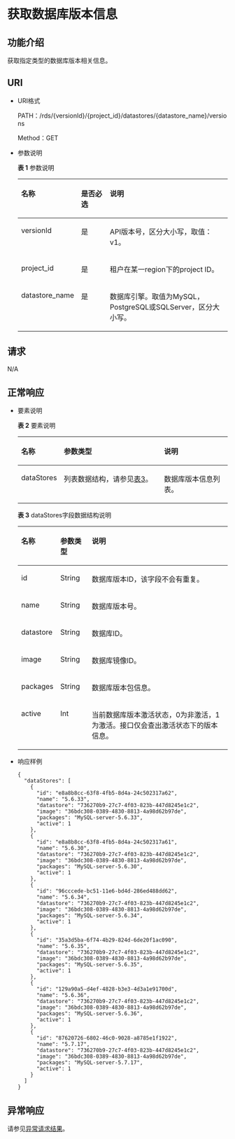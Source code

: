 # 获取数据库版本信息<a name="zh-cn_topic_0032347782"></a>

## 功能介绍<a name="section61759636"></a>

获取指定类型的数据库版本相关信息。

## URI<a name="section18965813"></a>

-   URI格式

    PATH：/rds/\{versionId\}/\{project\_id\}/datastores/\{datastore\_name\}/versions

    Method：GET

-   参数说明

    **表 1**  参数说明

    <a name="table58427690"></a>
    <table><thead align="left"><tr id="row1482002"><th class="cellrowborder" valign="top" width="21.3%" id="mcps1.2.4.1.1"><p id="p52933326"><a name="p52933326"></a><a name="p52933326"></a>名称</p>
    </th>
    <th class="cellrowborder" valign="top" width="14.91%" id="mcps1.2.4.1.2"><p id="p59740974"><a name="p59740974"></a><a name="p59740974"></a>是否必选</p>
    </th>
    <th class="cellrowborder" valign="top" width="63.79%" id="mcps1.2.4.1.3"><p id="p7180698"><a name="p7180698"></a><a name="p7180698"></a>说明</p>
    </th>
    </tr>
    </thead>
    <tbody><tr id="row17851661144942"><td class="cellrowborder" valign="top" width="21.3%" headers="mcps1.2.4.1.1 "><p id="p39523672144946"><a name="p39523672144946"></a><a name="p39523672144946"></a>versionId</p>
    </td>
    <td class="cellrowborder" valign="top" width="14.91%" headers="mcps1.2.4.1.2 "><p id="p47300898144946"><a name="p47300898144946"></a><a name="p47300898144946"></a>是</p>
    </td>
    <td class="cellrowborder" valign="top" width="63.79%" headers="mcps1.2.4.1.3 "><p id="p6167557144946"><a name="p6167557144946"></a><a name="p6167557144946"></a>API版本号，区分大小写，取值：v1。</p>
    </td>
    </tr>
    <tr id="row44765691"><td class="cellrowborder" valign="top" width="21.3%" headers="mcps1.2.4.1.1 "><p id="p2142393"><a name="p2142393"></a><a name="p2142393"></a>project_id</p>
    </td>
    <td class="cellrowborder" valign="top" width="14.91%" headers="mcps1.2.4.1.2 "><p id="p39316155"><a name="p39316155"></a><a name="p39316155"></a>是</p>
    </td>
    <td class="cellrowborder" valign="top" width="63.79%" headers="mcps1.2.4.1.3 "><p id="p1434580163733"><a name="p1434580163733"></a><a name="p1434580163733"></a>租户在某一region下的project ID。</p>
    </td>
    </tr>
    <tr id="row5992637"><td class="cellrowborder" valign="top" width="21.3%" headers="mcps1.2.4.1.1 "><p id="p15641626"><a name="p15641626"></a><a name="p15641626"></a>datastore_name</p>
    </td>
    <td class="cellrowborder" valign="top" width="14.91%" headers="mcps1.2.4.1.2 "><p id="p59012183"><a name="p59012183"></a><a name="p59012183"></a>是</p>
    </td>
    <td class="cellrowborder" valign="top" width="63.79%" headers="mcps1.2.4.1.3 "><p id="p5513060817052"><a name="p5513060817052"></a><a name="p5513060817052"></a>数据库引擎。取值为MySQL，PostgreSQL或SQLServer，区分大小写。</p>
    </td>
    </tr>
    </tbody>
    </table>


## 请求<a name="section36474591"></a>

N/A

## 正常响应<a name="section59835867"></a>

-   要素说明

    **表 2**  要素说明

    <a name="table29752153"></a>
    <table><thead align="left"><tr id="row62070345"><th class="cellrowborder" valign="top" width="16.6%" id="mcps1.2.4.1.1"><p id="p61642077"><a name="p61642077"></a><a name="p61642077"></a>名称</p>
    </th>
    <th class="cellrowborder" valign="top" width="50.07%" id="mcps1.2.4.1.2"><p id="p26952341"><a name="p26952341"></a><a name="p26952341"></a>参数类型</p>
    </th>
    <th class="cellrowborder" valign="top" width="33.33%" id="mcps1.2.4.1.3"><p id="p35656026"><a name="p35656026"></a><a name="p35656026"></a>说明</p>
    </th>
    </tr>
    </thead>
    <tbody><tr id="row2456979"><td class="cellrowborder" valign="top" width="16.6%" headers="mcps1.2.4.1.1 "><p id="p64797609"><a name="p64797609"></a><a name="p64797609"></a>dataStores</p>
    </td>
    <td class="cellrowborder" valign="top" width="50.07%" headers="mcps1.2.4.1.2 "><p id="p14114947"><a name="p14114947"></a><a name="p14114947"></a>列表数据结构，请参见<a href="#zh-cn_topic_0032347782__table66531170">表3</a>。</p>
    </td>
    <td class="cellrowborder" valign="top" width="33.33%" headers="mcps1.2.4.1.3 "><p id="p22140377"><a name="p22140377"></a><a name="p22140377"></a>数据库版本信息列表。</p>
    </td>
    </tr>
    </tbody>
    </table>

    **表 3**  dataStores字段数据结构说明

    <a name="table66531170"></a>
    <table><thead align="left"><tr id="row12984378"><th class="cellrowborder" valign="top" width="15.659999999999998%" id="mcps1.2.4.1.1"><p id="p45101667"><a name="p45101667"></a><a name="p45101667"></a>名称</p>
    </th>
    <th class="cellrowborder" valign="top" width="15.1%" id="mcps1.2.4.1.2"><p id="p29356372"><a name="p29356372"></a><a name="p29356372"></a>参数类型</p>
    </th>
    <th class="cellrowborder" valign="top" width="69.24%" id="mcps1.2.4.1.3"><p id="p29055926"><a name="p29055926"></a><a name="p29055926"></a>说明</p>
    </th>
    </tr>
    </thead>
    <tbody><tr id="row4719792"><td class="cellrowborder" valign="top" width="15.659999999999998%" headers="mcps1.2.4.1.1 "><p id="p46758891"><a name="p46758891"></a><a name="p46758891"></a>id</p>
    </td>
    <td class="cellrowborder" valign="top" width="15.1%" headers="mcps1.2.4.1.2 "><p id="p29373839"><a name="p29373839"></a><a name="p29373839"></a>String</p>
    </td>
    <td class="cellrowborder" valign="top" width="69.24%" headers="mcps1.2.4.1.3 "><p id="p30470722"><a name="p30470722"></a><a name="p30470722"></a>数据库版本ID，该字段不会有重复。</p>
    </td>
    </tr>
    <tr id="row5801050"><td class="cellrowborder" valign="top" width="15.659999999999998%" headers="mcps1.2.4.1.1 "><p id="p123050"><a name="p123050"></a><a name="p123050"></a>name</p>
    </td>
    <td class="cellrowborder" valign="top" width="15.1%" headers="mcps1.2.4.1.2 "><p id="p9967070"><a name="p9967070"></a><a name="p9967070"></a>String</p>
    </td>
    <td class="cellrowborder" valign="top" width="69.24%" headers="mcps1.2.4.1.3 "><p id="p2026335"><a name="p2026335"></a><a name="p2026335"></a>数据库版本号。</p>
    </td>
    </tr>
    <tr id="row18237015"><td class="cellrowborder" valign="top" width="15.659999999999998%" headers="mcps1.2.4.1.1 "><p id="p803253"><a name="p803253"></a><a name="p803253"></a>datastore</p>
    </td>
    <td class="cellrowborder" valign="top" width="15.1%" headers="mcps1.2.4.1.2 "><p id="p65063572"><a name="p65063572"></a><a name="p65063572"></a>String</p>
    </td>
    <td class="cellrowborder" valign="top" width="69.24%" headers="mcps1.2.4.1.3 "><p id="p35658012"><a name="p35658012"></a><a name="p35658012"></a>数据库ID。</p>
    </td>
    </tr>
    <tr id="row52486654"><td class="cellrowborder" valign="top" width="15.659999999999998%" headers="mcps1.2.4.1.1 "><p id="p23560597"><a name="p23560597"></a><a name="p23560597"></a>image</p>
    </td>
    <td class="cellrowborder" valign="top" width="15.1%" headers="mcps1.2.4.1.2 "><p id="p29360233"><a name="p29360233"></a><a name="p29360233"></a>String</p>
    </td>
    <td class="cellrowborder" valign="top" width="69.24%" headers="mcps1.2.4.1.3 "><p id="p29368673"><a name="p29368673"></a><a name="p29368673"></a>数据库镜像ID。</p>
    </td>
    </tr>
    <tr id="row62991470"><td class="cellrowborder" valign="top" width="15.659999999999998%" headers="mcps1.2.4.1.1 "><p id="p2035480"><a name="p2035480"></a><a name="p2035480"></a>packages</p>
    </td>
    <td class="cellrowborder" valign="top" width="15.1%" headers="mcps1.2.4.1.2 "><p id="p30656219"><a name="p30656219"></a><a name="p30656219"></a>String</p>
    </td>
    <td class="cellrowborder" valign="top" width="69.24%" headers="mcps1.2.4.1.3 "><p id="p125790"><a name="p125790"></a><a name="p125790"></a>数据库版本包信息。</p>
    </td>
    </tr>
    <tr id="row1132111"><td class="cellrowborder" valign="top" width="15.659999999999998%" headers="mcps1.2.4.1.1 "><p id="p24592149"><a name="p24592149"></a><a name="p24592149"></a>active</p>
    </td>
    <td class="cellrowborder" valign="top" width="15.1%" headers="mcps1.2.4.1.2 "><p id="p45807089"><a name="p45807089"></a><a name="p45807089"></a>Int</p>
    </td>
    <td class="cellrowborder" valign="top" width="69.24%" headers="mcps1.2.4.1.3 "><p id="p19386696"><a name="p19386696"></a><a name="p19386696"></a>当前数据库版本激活状态，0为非激活，1为激活。接口仅会查出激活状态下的版本信息。</p>
    </td>
    </tr>
    </tbody>
    </table>


-   响应样例

    ```
    {
      "dataStores": [
        {
          "id": "e8a8b8cc-63f8-4fb5-8d4a-24c502317a62",
          "name": "5.6.33",
          "datastore": "736270b9-27c7-4f03-823b-447d8245e1c2",
          "image": "36bdc308-0389-4830-8813-4a98d62b97de",
          "packages": "MySQL-server-5.6.33",
          "active": 1
        },
        {
          "id": "e8a8b8cc-63f8-4fb5-8d4a-24c502317a61",
          "name": "5.6.30",
          "datastore": "736270b9-27c7-4f03-823b-447d8245e1c2",
          "image": "36bdc308-0389-4830-8813-4a98d62b97de",
          "packages": "MySQL-server-5.6.30",
          "active": 1
        },
        {
          "id": "96cccede-bc51-11e6-bd4d-286ed488dd62",
          "name": "5.6.34",
          "datastore": "736270b9-27c7-4f03-823b-447d8245e1c2",
          "image": "36bdc308-0389-4830-8813-4a98d62b97de",
          "packages": "MySQL-server-5.6.34",
          "active": 1
        },
        {
          "id": "35a3d5ba-6f74-4b29-824d-6de20f1ac090",
          "name": "5.6.35",
          "datastore": "736270b9-27c7-4f03-823b-447d8245e1c2",
          "image": "36bdc308-0389-4830-8813-4a98d62b97de",
          "packages": "MySQL-server-5.6.35",
          "active": 1
        },
        {
          "id": "129a90a5-d4ef-4828-b3e3-4d3a1e91700d",
          "name": "5.6.36",
          "datastore": "736270b9-27c7-4f03-823b-447d8245e1c2",
          "image": "36bdc308-0389-4830-8813-4a98d62b97de",
          "packages": "MySQL-server-5.6.36",
          "active": 1
        },
        {
          "id": "87620726-6802-46c0-9028-a8785e1f1922",
          "name": "5.7.17",
          "datastore": "736270b9-27c7-4f03-823b-447d8245e1c2",
          "image": "36bdc308-0389-4830-8813-4a98d62b97de",
          "packages": "MySQL-server-5.7.17",
          "active": 1
        }
      ]
    }
    ```


## 异常响应<a name="section1651899"></a>

请参见[异常请求结果](异常请求结果.md)。

